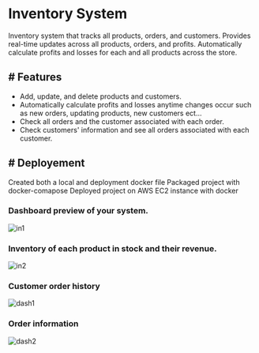 # Inventory System
Inventory system that tracks all products, orders, and customers. Provides real-time updates across all products, orders, and profits.
Automatically calculate profits and losses for each and all products across the store. 

## # Features
* Add, update, and delete products and customers.
* Automatically calculate profits and losses anytime changes occur such as new orders, updating products, new customers ect...
* Check all orders and the customer associated with each order. 
* Check customers' information and see all orders associated with each customer. 

## # Deployement
Created both a local and deployment docker file
Packaged project with docker-comapose
Deployed project on AWS EC2 instance with docker



### Dashboard preview of your system.
![in1](https://user-images.githubusercontent.com/83102811/183741664-d5e785f8-b8c9-4f9a-9134-572d99857691.png)

### Inventory of each product in stock and their revenue.
![in2](https://user-images.githubusercontent.com/83102811/183746658-71ac2104-55dc-4774-836b-970a7a8d4f94.png)

### Customer order history
![dash1](https://user-images.githubusercontent.com/83102811/212495699-88cf3943-68fc-436e-a029-aefb7bdb91ca.png)

### Order information
![dash2](https://user-images.githubusercontent.com/83102811/212495733-53a0e45e-a8d0-48d8-86f5-f1f07cdbf364.png)
